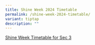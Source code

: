 ```yaml
---
title: Shine Week 2024 Timetable
permalink: /shine-week-2024-timetable/
variant: tiptap
description: ""
---
```

<p><a href="/files/Timetable/2024_NSS_Shine_Timetable_class_Sec3.pdf" rel="noopener noreferrer nofollow" target="_blank">Shine Week Timetable for Sec 3</a>
</p>